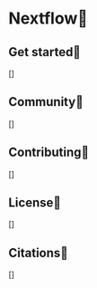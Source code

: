 # Nextflow

## Get started

[]

## Community

[]

## Contributing

[]

## License

[]

## Citations

[]
